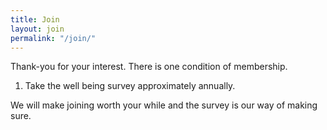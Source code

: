```yaml
---
title: Join
layout: join
permalink: "/join/"
---
```


Thank-you for your interest. There is one condition of membership.

1. Take the well being survey approximately annually. 

We will make joining worth your while and the survey is our way of making sure.